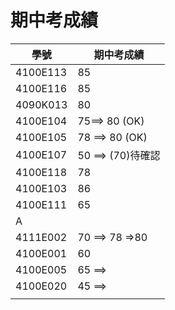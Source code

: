 # 期中考成績
|學號| 期中考成績|
|---|------|
|  4100E113 | 85|
| 4100E116 | 85|
| 4090K013 | 80 |
|4100E104 | 75==> 80 (OK)  |
| 4100E105|78 ==> 80 (OK) |
|4100E107 |50 ==> (70)待確認|
| 4100E118| 78 |
|4100E103 | 86 |
|4100E111  |65 |
| A| |
| 4111E002|70 ==> 78 =>80|
| 4100E001| 60|
|4100E005 |65 ==> |
|4100E020 |45 ==> |
| | |
